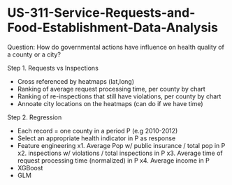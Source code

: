 # US-311-Service-Requests-and-Food-Establishment-Data-Analysis

Question: How do governmental actions have influence on health quality of a county or a city?

Step 1. Requests vs Inspections
- Cross referenced by heatmaps (lat,long)
- Ranking of average request processing time, per county by chart
- Ranking of re-inspections that still have violations, per county by chart
- Annoate city locations on the heatmaps (can do if we have time)

Step 2. Regression
- Each record = one county in a period P (e.g 2010-2012)
- Select an appropriate health indicator in P as response
- Feature engineering 
	x1. Average Pop w/ public insurance / total pop in P
	x2. inspections w/ violations / total inspections in P
	x3. Average time of request processing time (normalized) in P
	x4. Average income in P
- XGBoost
- GLM


